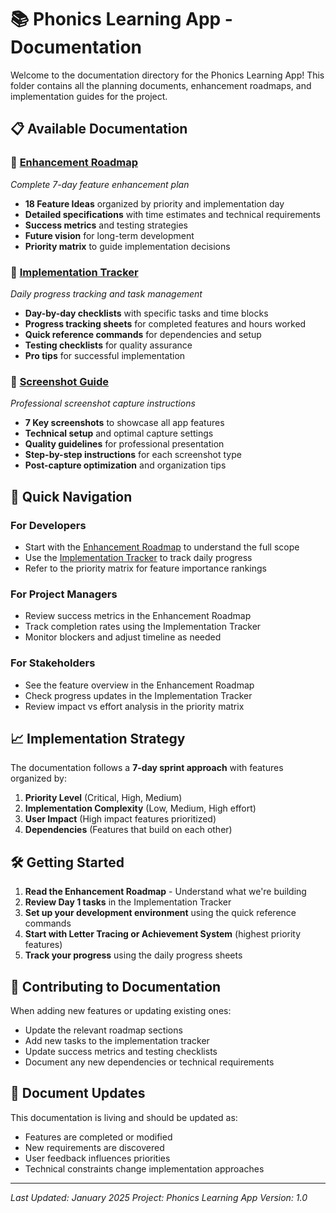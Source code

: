 # 📚 Phonics Learning App - Documentation

Welcome to the documentation directory for the Phonics Learning App! This folder contains all the planning documents, enhancement roadmaps, and implementation guides for the project.

## 📋 **Available Documentation**

### 🎯 **[Enhancement Roadmap](./ENHANCEMENT_ROADMAP.md)**
*Complete 7-day feature enhancement plan*

- **18 Feature Ideas** organized by priority and implementation day
- **Detailed specifications** with time estimates and technical requirements
- **Success metrics** and testing strategies
- **Future vision** for long-term development
- **Priority matrix** to guide implementation decisions

### 📅 **[Implementation Tracker](./IMPLEMENTATION_TRACKER.md)**
*Daily progress tracking and task management*

- **Day-by-day checklists** with specific tasks and time blocks
- **Progress tracking sheets** for completed features and hours worked
- **Quick reference commands** for dependencies and setup
- **Testing checklists** for quality assurance
- **Pro tips** for successful implementation

### 📸 **[Screenshot Guide](./SCREENSHOT_GUIDE.md)**
*Professional screenshot capture instructions*

- **7 Key screenshots** to showcase all app features
- **Technical setup** and optimal capture settings
- **Quality guidelines** for professional presentation
- **Step-by-step instructions** for each screenshot type
- **Post-capture optimization** and organization tips

## 🚀 **Quick Navigation**

### **For Developers**
- Start with the [Enhancement Roadmap](./ENHANCEMENT_ROADMAP.md) to understand the full scope
- Use the [Implementation Tracker](./IMPLEMENTATION_TRACKER.md) to track daily progress
- Refer to the priority matrix for feature importance rankings

### **For Project Managers**
- Review success metrics in the Enhancement Roadmap
- Track completion rates using the Implementation Tracker
- Monitor blockers and adjust timeline as needed

### **For Stakeholders**
- See the feature overview in the Enhancement Roadmap
- Check progress updates in the Implementation Tracker
- Review impact vs effort analysis in the priority matrix

## 📈 **Implementation Strategy**

The documentation follows a **7-day sprint approach** with features organized by:

1. **Priority Level** (Critical, High, Medium)
2. **Implementation Complexity** (Low, Medium, High effort)
3. **User Impact** (High impact features prioritized)
4. **Dependencies** (Features that build on each other)

## 🛠️ **Getting Started**

1. **Read the Enhancement Roadmap** - Understand what we're building
2. **Review Day 1 tasks** in the Implementation Tracker
3. **Set up your development environment** using the quick reference commands
4. **Start with Letter Tracing or Achievement System** (highest priority features)
5. **Track your progress** using the daily progress sheets

## 📝 **Contributing to Documentation**

When adding new features or updating existing ones:

- Update the relevant roadmap sections
- Add new tasks to the implementation tracker
- Update success metrics and testing checklists
- Document any new dependencies or technical requirements

## 🔄 **Document Updates**

This documentation is living and should be updated as:
- Features are completed or modified
- New requirements are discovered
- User feedback influences priorities
- Technical constraints change implementation approaches

---

*Last Updated: January 2025*
*Project: Phonics Learning App*
*Version: 1.0* 